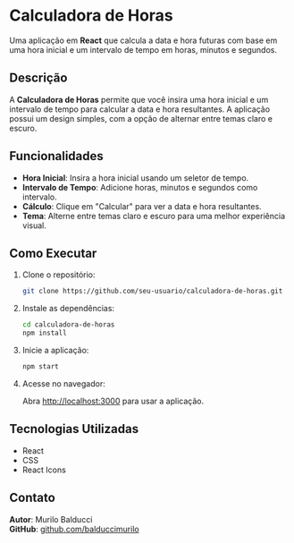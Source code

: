 # Calculadora de Horas

Uma aplicação em **React** que calcula a data e hora futuras com base em uma hora inicial e um intervalo de tempo em horas, minutos e segundos.

## Descrição

A **Calculadora de Horas** permite que você insira uma hora inicial e um intervalo de tempo para calcular a data e hora resultantes. A aplicação possui um design simples, com a opção de alternar entre temas claro e escuro.

## Funcionalidades

- **Hora Inicial**: Insira a hora inicial usando um seletor de tempo.
- **Intervalo de Tempo**: Adicione horas, minutos e segundos como intervalo.
- **Cálculo**: Clique em "Calcular" para ver a data e hora resultantes.
- **Tema**: Alterne entre temas claro e escuro para uma melhor experiência visual.

## Como Executar

1. Clone o repositório:

    ```bash
    git clone https://github.com/seu-usuario/calculadora-de-horas.git
    ```

2. Instale as dependências:

    ```bash
    cd calculadora-de-horas
    npm install
    ```

3. Inicie a aplicação:

    ```bash
    npm start
    ```

4. Acesse no navegador:

    Abra [http://localhost:3000](http://localhost:3000) para usar a aplicação.

## Tecnologias Utilizadas

- React
- CSS
- React Icons

## Contato

**Autor**: Murilo Balducci  
**GitHub**: [github.com/balduccimurilo](https://github.com/balduccimurilo)
